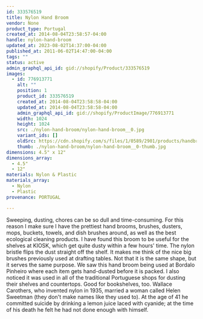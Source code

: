 ```yaml
---
id: 333576519
title: Nylon Hand Broom
vendor: None
product_type: Portugal
created_at: 2014-08-04T23:58:57-04:00
handle: nylon-hand-broom
updated_at: 2023-08-02T14:37:00-04:00
published_at: 2011-06-02T14:47:00-04:00
tags: ""
status: active
admin_graphql_api_id: gid://shopify/Product/333576519
images:
  - id: 776913771
    alt: ""
    position: 1
    product_id: 333576519
    created_at: 2014-08-04T23:58:58-04:00
    updated_at: 2014-08-04T23:58:58-04:00
    admin_graphql_api_id: gid://shopify/ProductImage/776913771
    width: 1024
    height: 1024
    src: ./nylon-hand-broom/nylon-hand-broom__0.jpg
    variant_ids: []
    oldSrc: https://cdn.shopify.com/s/files/1/0589/2901/products/handbroom-o.jpeg?v=1407211138
    thumb: ./nylon-hand-broom/nylon-hand-broom__0-thumb.jpg
dimensions: 4.5" x 12"
dimensions_array:
  - 4.5"
  - 12"
materials: Nylon & Plastic
materials_array:
  - Nylon
  - Plastic
provenance: PORTUGAL

---
```


Sweeping, dusting, chores can be so dull and time-consuming. For this reason I make sure I have the prettiest hand brooms, brushes, dusters, mops, buckets, towels, and dish brushes around, as well as the best ecological cleaning products. I have found this broom to be useful for the shelves at KIOSK, which get quite dusty within a few hours' time. The nylon bristle flips the dust straight off the shelf. It makes me think of the nice big brushes previously used at drafting tables. Not that it is the same shape, but it serves the same purpose. We saw this hand broom being used at Bordalo Pinheiro where each item gets hand-dusted before it is packed. I also noticed it was used in all of the traditional Portuguese shops for dusting their shelves and countertops. Good for bookshelves, too. Wallace Carothers, who invented nylon in 1935, married a woman called Helen Sweetman (they don't make names like they used to). At the age of 41 he committed suicide by drinking a lemon juice laced with cyanide; at the time of his death he felt he had not done enough with himself.